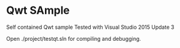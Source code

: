 # Qwt SAmple

Self contained Qwt sample
Tested with Visual Studio 2015 Update 3

Open ./project/testqt.sln for compiling and debugging.
